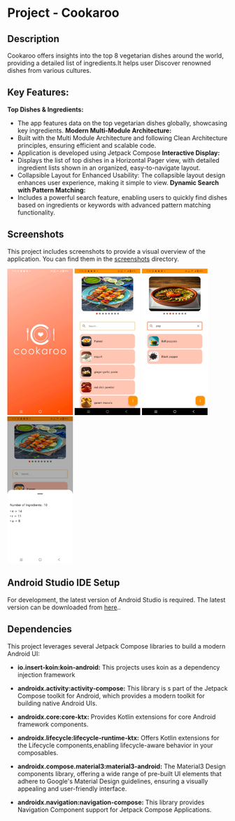 # Project - Cookaroo

## Description

Cookaroo offers insights into the top 8 vegetarian dishes around the world, providing a detailed list of ingredients.It helps user Discover renowned dishes from various cultures.

## Key Features:

**Top Dishes & Ingredients:**
- The app features data on the top vegetarian dishes globally, showcasing key ingredients.
  **Modern Multi-Module Architecture:**
- Built with the Multi Module Architecture and following Clean Architecture principles, ensuring efficient and scalable code.
- Application is developed using Jetpack Compose
  **Interactive Display:**
- Displays the list of top dishes in a Horizontal Pager view, with detailed ingredient lists shown in an organized, easy-to-navigate layout.
- Collapsible Layout for Enhanced Usability: The collapsible layout design enhances user experience, making it simple to view.
  **Dynamic Search with Pattern Matching:**
- Includes a powerful search feature, enabling users to quickly find dishes based on ingredients or keywords with advanced pattern matching functionality.

## Screenshots

This project includes screenshots to provide a visual overview of the application. You can find them
in the [screenshots](/screenshots) directory.

<img src="screenshots/img.png" alt="Screenshot 1" width="150"/>
<img src="screenshots/img_1.png" alt="Screenshot 2" width="150"/>
<img src="screenshots/img_2.png" alt="Screenshot 3" width="150"/>
<img src="screenshots/img_3.png" alt="Screenshot 4" width="150"/>


## Android Studio IDE Setup

For development, the latest version of Android Studio is required. The latest version can be
downloaded from [here](https://developer.android.com/studio)..

## Dependencies

This project leverages several Jetpack Compose libraries to build a modern Android UI:

* **io.insert-koin:koin-android:** This projects uses koin as a dependency injection framework

* **androidx.activity:activity-compose:** This library is s part of the Jetpack Compose toolkit for
  Android, which provides a modern toolkit for building native Android UIs.

* **androidx.core:core-ktx:** Provides Kotlin extensions for core Android framework components.

* **androidx.lifecycle:lifecycle-runtime-ktx:** Offers Kotlin extensions for the Lifecycle
  components,enabling lifecycle-aware behavior in your composables.

* **androidx.compose.material3:material3-android:** The Material3 Design components library,
  offering a wide
  range of pre-built UI elements that adhere to Google's Material Design guidelines, ensuring a
  visually appealing and user-friendly interface.

* **androidx.navigation:navigation-compose:** This library provides Navigation Component support for
  Jetpack Compose Applications.






